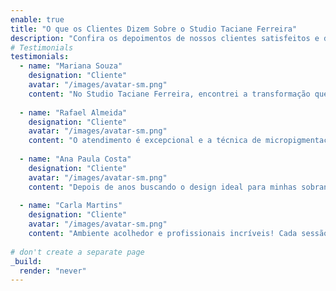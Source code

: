 ```yaml
---
enable: true
title: "O que os Clientes Dizem Sobre o Studio Taciane Ferreira"
description: "Confira os depoimentos de nossos clientes satisfeitos e descubra como nossos serviços de Design de Sobrancelhas, Micropigmentação e Estética em Mogi Guaçu transformaram a autoestima e realçaram a beleza natural de cada um."
# Testimonials
testimonials:
  - name: "Mariana Souza"
    designation: "Cliente"
    avatar: "/images/avatar-sm.png"
    content: "No Studio Taciane Ferreira, encontrei a transformação que procurava. Minhas sobrancelhas ficaram perfeitas e harmoniosas!"
    
  - name: "Rafael Almeida"
    designation: "Cliente"
    avatar: "/images/avatar-sm.png"
    content: "O atendimento é excepcional e a técnica de micropigmentação realçou minha beleza de forma sutil e elegante. Recomendo demais!"
    
  - name: "Ana Paula Costa"
    designation: "Cliente"
    avatar: "/images/avatar-sm.png"
    content: "Depois de anos buscando o design ideal para minhas sobrancelhas, encontrei no Studio Taciane Ferreira o cuidado e a expertise que sempre sonhei."
    
  - name: "Carla Martins"
    designation: "Cliente"
    avatar: "/images/avatar-sm.png"
    content: "Ambiente acolhedor e profissionais incríveis! Cada sessão eleva minha autoestima e destaca minha beleza natural."
    
# don't create a separate page
_build:
  render: "never"
---
```

